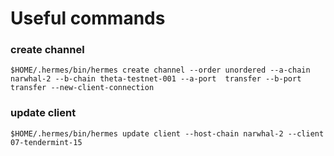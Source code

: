 # Useful commands

### create channel 
```
$HOME/.hermes/bin/hermes create channel --order unordered --a-chain narwhal-2 --b-chain theta-testnet-001 --a-port  transfer --b-port transfer --new-client-connection
```


### update client
```
$HOME/.hermes/bin/hermes update client --host-chain narwhal-2 --client 07-tendermint-15
``` 